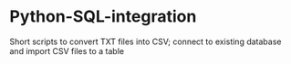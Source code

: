 # Python-SQL-integration
Short scripts to convert TXT files into CSV; connect to existing database and import CSV files to a table
